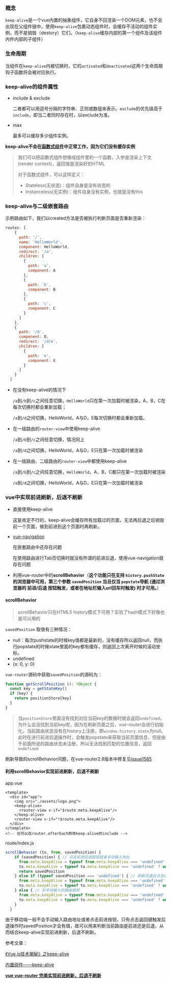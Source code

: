 ### 概念

`keep-alive`是一个vue内置的抽象组件，它自身不回渲染一个DOM元素，也不会出现在父组件链中。使用`keep-alive`包裹动态组件时，会缓存不活动的组件实例，而不是销毁（destory）它们。（`keep-alive`缓存内部的第一个组件及该组件内件内部的子组件）

### 生命周期

当组件在`keep-alive`内被切换时，它的`activated`和`deactivated`这两个生命周期钩子函数将会被对应执行。

### keep-alive的组件属性

- include & exclude

  二者都可以用逗号分隔的字符串、正则或数组来表示。`exclude`的优先级高于`include`，即当二者同时存在时，以exclude为准。

- max

  最多可以缓存多少组件实例。

**keep-alive不会在[函数式组件](https://cn.vuejs.org/v2/guide/render-function.html#%E5%87%BD%E6%95%B0%E5%BC%8F%E7%BB%84%E4%BB%B6)中正常工作，因为它们没有缓存实例**

> 我们可以把函数式组件想像成组件里的一个函数，入参是渲染上下文(render context)，返回值是渲染好的HTML
>
> 对于函数式组件，可以这样定义：
>
> - Stateless(无状态)：组件自身是没有状态的
> - Instanceless(无实例)：组件自身没有实例，也就是没有this



### keep-alive与二级嵌套路由

示例路由如下，我们以created方法是否被执行判断页面是否重新渲染：

```javascript
routes: [
    {
      path: '/',
      name: 'HelloWorld',
      component: HelloWorld,
      redirect: '/a',
      children: [
        {
          path: 'a',
          component: A
        },
        {
          path: 'b',
          component: B
        },
        {
          path: 'c',
          component: C
        }
      ]
    },
    {
      path: '/d',
      component: D,
      redirect: '/d/e',
      children: [
        {
          path: 'e',
          component: E
        }
      ]
    }
  ]
```

- 在没有keep-alive的情况下

  `/a`到`/b`到`/c`之间任意切换，`HelloWorld`只在第一次加载时被渲染，A，B，C在每次切换时都会重新加载；

  `/a`到`/d`之间切换，HelloWorld，A与D，E每次切换时都会重新加载。

- 在一级路由的`router-view`中使用keep-alive

  `/a`到`/b`到`/c`之间任意切换，情况同上

  `/a`到`/d`之间切换，HelloWorld，A与D，E只在第一次加载时被渲染

- 在一级路由、二级路由的`router-view`中都使用keep-alive

  `/a`到`/b`到`/c`之间任意切换，`HelloWorld`，A，B，C都只在第一次加载时被渲染

  `/a`到`/d`之间切换，HelloWorld，A与D，E只在第一次加载时被渲染



### vue中实现前进刷新，后退不刷新

- 直接使用keep-alive

  这是肯定不行的，keep-alive会缓存所有加载过的页面，无法再后退之后销毁前一个页面，做到前进到这个页面时再刷新。

- [vue-navigation](https://juejin.im/entry/597ed87c51882555bf61b38e)

  在嵌套路由中还存在问题

  在使用路由进行Tab页切换时就没有所谓的前进后退，使用vue-navigation就存在问题

- 利用vue-router中的**scrollBehavior**（**这个功能只在支持 `history.pushState` 的浏览器中可用，第三个参数 `savedPosition` 当且仅当 `popstate`导航 (通过浏览器的 前进/后退 按钮触发，或者在地址栏输入url回车时触发) 时才可用。**）

#### scrollBehavior

> scrollBehavior只在HTML5 history模式下可用？实验了hash模式下好像也是可以用的

`savedPosition` 取值有三种情况：

- null：每次pushstate的时候key值都是最新的，没有缓存所以返回null，而执行popstate的时候state里面的key都有缓存，则返回上次离开时候的滚动坐标。
- undefined
- {x: 0, y: 0}

`vue-router`源码中获取`savedPosition`的源码为：

```javascript
function getScrollPosition (): ?Object {
  const key = getStateKey()
  if (key) {
    return positionStore[key]
  }
}
```

> 当`positionStore`里面没有找到对应当前key的数据时就会返回`undefined`。为什么会没找到当前key呢，因为在刷新页面之后，vue-router会进行初始化，当前路由状态没有在history上注册，即`window.history.state`为null。此时在进行前进后退操作时，会触发popstate来获取当前页面信息，但是由于前面所说的路由状态未注册，所以无法找到匹配的位置信息，返回`undefined`

刷新导致的scrollBehavior问题，在vue-router2.8版本中修复见[issue1585](https://github.com/vuejs/vue-router/issues/1585)

#### 利用scrollBehavior实现前进刷新，后退不刷新

app.vue

```vue
<template>
  <div id="app">
    <img src="./assets/logo.png">
    <keep-alive>
      <router-view v-if="$route.meta.keepAlive"/>
    </keep-alive>
    <router-view v-if="!$route.meta.keepAlive"/>
  </div>
</template>
<!-- 也可以在router.afterEach修改keep-alive的include -->
```

route/index.js

```javascript
scrollBehavior (to, from, savedPosition) {
    if (savedPosition) { // 点击前进后退按钮或者手动输入地址
      from.meta.keepAlive = typeof from.meta.keepAlive === 'undefined' ? undefined : false
      to.meta.keepAlive = typeof to.meta.keepAlive === 'undefined' ? undefined : true
      return savedPosition
    } else if (typeof savedPosition === 'undefined') { // 刷新页面后点击前进后退按钮或者手动输入地址
      from.meta.keepAlive = typeof from.meta.keepAlive === 'undefined' ? undefined : false
      to.meta.keepAlive = typeof to.meta.keepAlive === 'undefined' ? undefined : true
    } else { // 非手动输入的路由跳转
      from.meta.keepAlive = typeof from.meta.keepAlive === 'undefined' ? undefined : true
      to.meta.keepAlive = typeof to.meta.keepAlive === 'undefined' ? undefined : false
    }
  }
```

由于移动端一般不会手动输入路由地址或者点击前进按钮，只有点击返回键触发后退操作时savedPosition才会有值，故可以用来判断当前路由是前进还是后退，从而结合keep-alive实现前进刷新，后退不刷新。



参考文章：

[《Vue.js技术揭秘》之keep-alive](https://ustbhuangyi.github.io/vue-analysis/extend/keep-alive.html)

[内置组件——keep-alive](https://cn.vuejs.org/v2/api/#keep-alive)

[**vue vue-router 完美实现前进刷新，后退不刷新**](https://www.imooc.com/article/47625?block_id=tuijian_wz)